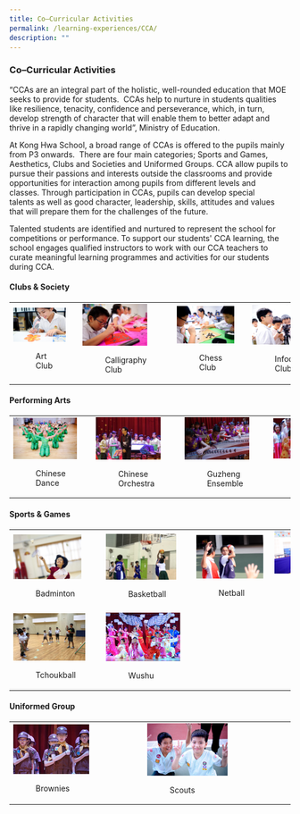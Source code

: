 ```yaml
---
title: Co–Curricular Activities
permalink: /learning-experiences/CCA/
description: ""
---
```

### Co–Curricular Activities 

“CCAs are an integral part of the holistic, well-rounded education that MOE seeks to provide for students.  CCAs help to nurture in students qualities like resilience, tenacity, confidence and perseverance, which, in turn, develop strength of character that will enable them to better adapt and thrive in a rapidly changing world”, Ministry of Education.

  

At Kong Hwa School, a broad range of CCAs is offered to the pupils mainly from P3 onwards.  There are four main categories; Sports and Games, Aesthetics, Clubs and Societies and Uniformed Groups. CCA allow pupils to pursue their passions and interests outside the classrooms and provide opportunities for interaction among pupils from different levels and classes. Through participation in CCAs, pupils can develop special talents as well as good character, leadership, skills, attitudes and values that will prepare them for the challenges of the future.

  

Talented students are identified and nurtured to represent the school for competitions or performance. To support our students' CCA learning, the school engages qualified instructors to work with our CCA teachers to curate meaningful learning programmes and activities for our students during CCA.

#### Clubs & Society

|  |  |  |  |
|---|---|---|---|
| <a href="https://staging.d1zbyh3gidoh8o.amplifyapp.com/cca/Clubs-and-Society/art-club/"><img style="width:85%" src="/images/cca1.png"></a><figure>Art Club</figure> | <a href="https://staging.d1zbyh3gidoh8o.amplifyapp.com/cca/Clubs-and-Society/calligraphy-club/"><img style="width:75%" src="/images/cca2.png"></a><figure>Calligraphy Club</figure> | <a href="https://staging.d1zbyh3gidoh8o.amplifyapp.com/cca/Clubs-and-Society/chess-club/"><img style="width:85%" src="/images/cca3.png"></a><figure>Chess Club</figure> | <a href="https://staging.d1zbyh3gidoh8o.amplifyapp.com/cca/Clubs-and-Society/infocomm-club/"><img style="width:75%" src="/images/cca4.png"></a><figure>Infocomm Club</figure> |

#### Performing Arts

|  |  |  |  |
|---|---|---|---|
| <a href="https://staging.d1zbyh3gidoh8o.amplifyapp.com/cca/Performing-Arts/chinese-dance/"><img style="width:85%" src="/images/cca5.png"></a><figure>Chinese Dance</figure> | <a href="https://staging.d1zbyh3gidoh8o.amplifyapp.com/cca/Performing-Arts/chinese-orchestra/"><img style="width:80%" src="/images/cca6.png"></a><figure>Chinese Orchestra</figure> | <a href="https://staging.d1zbyh3gidoh8o.amplifyapp.com/cca/Performing-Arts/guzheng-ensemble/"><img style="width:80%" src="/images/cca7.png"></a><figure>Guzheng Ensemble</figure> | <a href="https://staging.d1zbyh3gidoh8o.amplifyapp.com/cca/Performing-Arts/show-choir/"><img style="width:95%" src="/images/cca8.png"></a><figure>Show Choir</figure> |

#### Sports & Games

|  |  |  |  |
|---|---|---|---|
| <a href="https://staging.d1zbyh3gidoh8o.amplifyapp.com/cca/Sports-and-Games/badminton/"><img style="width:80%" src="/images/cca9.png"></a><figure>Badminton</figure> | <a href="https://staging.d1zbyh3gidoh8o.amplifyapp.com/cca/Sports-and-Games/basketball/"><img style="width:85%" src="/images/cca10.png"></a><figure>Basketball</figure> | <a href="https://staging.d1zbyh3gidoh8o.amplifyapp.com/cca/Sports-and-Games/netball/"><img style="width:95%" src="/images/cca11.png"></a><figure>Netball</figure> | <a href="https://staging.d1zbyh3gidoh8o.amplifyapp.com/cca/Sports-and-Games/table-tennis/"><img style="width:95%" src="/images/cca12.png"></a><figure>Table Tennis</figure> |
| <a href="https://staging.d1zbyh3gidoh8o.amplifyapp.com/cca/Sports-and-Games/tchoukball/"><img style="width:85%" src="/images/cca13.png"></a><figure>Tchoukball</figure> | <a href="https://staging.d1zbyh3gidoh8o.amplifyapp.com/cca/Sports-and-Games/wushu/"><img style="width:90%" src="/images/cca14.png"></a><figure>Wushu</figure> |  | |

#### Uniformed Group

|  |  |  |  |
|---|---|---|---|
| <a href="https://staging.d1zbyh3gidoh8o.amplifyapp.com/cca/Uniformed-Groups/brownies/"><img style="width:60%" src="/images/cca15.png"></a><figure>Brownies</figure> | <a href="https://staging.d1zbyh3gidoh8o.amplifyapp.com/cca/Uniformed-Groups/scouts/"><img style="width:65%" src="/images/cca16.png"></a><figure>Scouts</figure> |  |  |